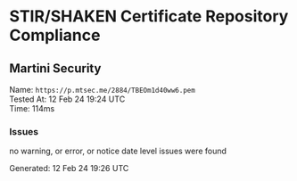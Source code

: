 # STIR/SHAKEN Certificate Repository Compliance

## Martini Security

Name: `https://p.mtsec.me/2884/TBEOm1d40ww6.pem`\
Tested At: 12 Feb 24 19:24 UTC\
Time: 114ms

### Issues

no warning, or error, or notice date level issues were found

Generated: 12 Feb 24 19:26 UTC